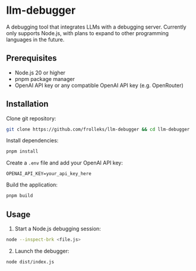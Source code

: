 # llm-debugger

A debugging tool that integrates LLMs with a debugging server. Currently only supports Node.js, with plans to expand to other programming languages in the future.

## Prerequisites
- Node.js 20 or higher
- pnpm package manager
- OpenAI API key or any compatible OpenAI API key (e.g. OpenRouter)

## Installation

Clone git repository:

```bash
git clone https://github.com/frolleks/llm-debugger && cd llm-debugger
```

Install dependencies:

```bash
pnpm install
```

Create a `.env` file and add your OpenAI API key:

```
OPENAI_API_KEY=your_api_key_here
```

Build the application:

```bash
pnpm build
```

## Usage

1. Start a Node.js debugging session:

```bash
node --inspect-brk <file.js>
```

2. Launch the debugger:

```bash
node dist/index.js
```
